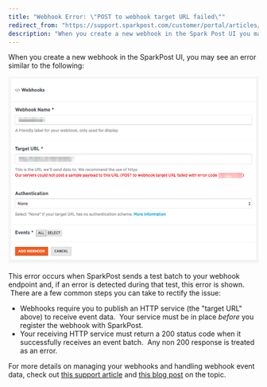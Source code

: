 ```yaml
---
title: "Webhook Error: \"POST to webhook target URL failed\""
redirect_from: "https://support.sparkpost.com/customer/portal/articles/2458146-webhook-error-%22post-to-webhook-target-url-failed%22"
description: "When you create a new webhook in the Spark Post UI you may see an error similar to the following This error occurs when Spark Post sends a test batch to your webhook endpoint and if an error is detected during that test this error is shown There are a..."
---
```


When you create a new webhook in the SparkPost UI, you may see an error similar to the following:

![](media/webhook-error-post-to-webhook-target-url-failed/webhookcreateerror_original.png)

This error occurs when SparkPost sends a test batch to your webhook endpoint and, if an error is detected during that test, this error is shown.  There are a few common steps you can take to rectify the issue:

*   Webhooks require you to publish an HTTP service (the "target URL" above) to receive event data.  Your service must be in place *before* you register the webhook with SparkPost.
*   Your receiving HTTP service must return a 200 status code when it successfully receives an event batch.  Any non 200 response is treated as an error.

For more details on managing your webhooks and handling webhook event data, check out [this support article](https://support.sparkpost.com/customer/en/portal/articles/2220552-best-practices-for-managing-webhook-data-streams) and [this blog post](https://www.sparkpost.com/blog/webhooks-beyond-the-basics/) on the topic.